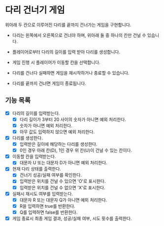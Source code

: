 # 다리 건너기 게임

위아래 두 칸으로 이루어진 다리를 끝까지 건너가는 게임을 구현합니다.

- 다리는 왼쪽에서 오른쪽으로 건너야 하며, 위아래 둘 중 하나의 칸만 건널 수 있습니다.

- 플레이어로부터 다리의 길이를 입력 받아 다리를 생성합니다.

- 게임 진행 시 플레이어가 이동할 칸을 선택합니다.

- 다리를 건너다 실패하면 게임을 재시작하거나 종료할 수 있습니다.

- 다리를 끝까지 건너면 게임이 종료됩니다.

## 기능 목록

- [X] 다리의 길이를 입력받는다.
  - [X] 다리 길이가 3부터 20 사이의 숫자가 아니면 예외 처리한다.
  - [X] 숫자가 아니면 예외 처리한다.
  - [X] 아무 값도 입력하지 않으면 예외 처리한다.

- [X] 다리를 생성한다.
  - [X] 입력받은 길이에 해당하는 다리를 생성한다.
  - [X] 0인 경우 아래 칸(D), 1인 경우 위 칸(U)이 건널 수 있는 칸이다.

- [X] 이동할 칸을 입력받는다.
  - [X] 대문자 U 또는 대문자 D가 아니면 예외 처리한다.

- [X] 현재 다리 상태를 출력한다.
  - [X] 건너기 성공/실패 여부를 확인한다.
  - [X] 입력받은 위치를 건널 수 있으면 'O'로 표시한다.
  - [X] 입력받은 위치를 건널 수 없으면 'X'로 표시한다.

- [X] 실패시 재시도 여부를 입력받는다.
  - [X] 대문자 R 또는 대문자 Q가 아니면 예외 처리한다.
  - [X] R을 입력하면 true를 반환한다.
  - [X] Q를 입력하면 false를 반환한다.

- [X] 게임 종료시 최종 게임 결과, 성공/실패 여부, 시도 횟수를 출력한다.
